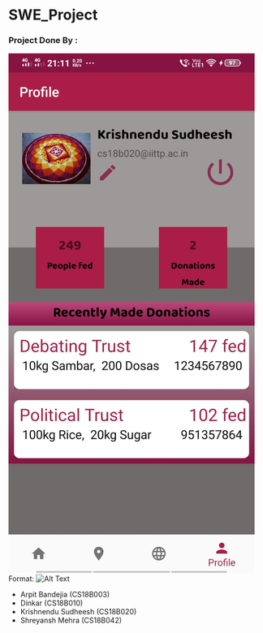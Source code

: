 # SWE_Project

### Project Done By :

![GitHub Logo](/images/1.jpeg)
Format: ![Alt Text](url)
- Arpit Bandejia (CS18B003)
- Dinkar (CS18B010)
- Krishnendu Sudheesh (CS18B020)
- Shreyansh Mehra (CS18B042)
